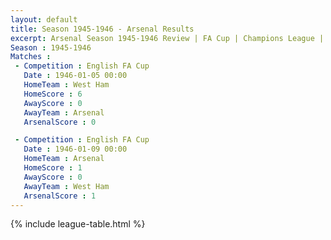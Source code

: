 ```yaml
---
layout: default
title: Season 1945-1946 - Arsenal Results 
excerpt: Arsenal Season 1945-1946 Review | FA Cup | Champions League | League Cup 
Season : 1945-1946
Matches :
 - Competition : English FA Cup
   Date : 1946-01-05 00:00
   HomeTeam : West Ham
   HomeScore : 6
   AwayScore : 0
   AwayTeam : Arsenal
   ArsenalScore : 0

 - Competition : English FA Cup
   Date : 1946-01-09 00:00
   HomeTeam : Arsenal
   HomeScore : 1
   AwayScore : 0
   AwayTeam : West Ham
   ArsenalScore : 1
---
```



{% include league-table.html %}